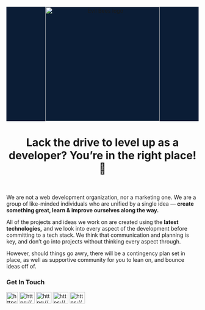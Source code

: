 <p align="center" style="background-color: 0B1D36;">
  <a href="https://github.com/Evil-Bees/">
    <img src="https://avatars.githubusercontent.com/u/115155319?s=200&v=4" alt="Evil Bees logo" width="300" />
  </a>
</p>

<h1 align="center">Lack the drive to level up as a developer? You’re in the right place! 🎉</h1>
<br>

We are not a web development organization, nor a marketing one. We are a group of like-minded individuals who are unified by a single idea —  **create something great, learn & improve ourselves along the way.**

All of the projects and ideas we work on are created using the **latest technologies,** and we look into every aspect of the development before committing  to a tech stack. We think that communication and planning is key, and don’t go into projects without thinking every aspect through.

However, should things go awry, there will be a contingency plan set in place, as well as supportive community for you to lean on, and bounce ideas off of.

<h3 align="left">Get In Touch</h3>
<p align="left">
  <a href="https://evilbees.com/" target="blank"
    ><img
      align="center"
      src="https://avatars.githubusercontent.com/u/115155319?s=200&v=4"
      alt="https://evilbees.com/"
      height="30"
      width="30"
  /></a>
  <a href="https://discord.com/invite/rvxGNrFhNz" target="blank"
    ><img
      align="center"
      src="https://raw.githubusercontent.com/rahuldkjain/github-profile-readme-generator/master/src/images/icons/Social/discord.svg"
      alt="https://discord.com/invite/rvxGNrFhNz"
      height="30"
      width="40"
  /></a>
  <a href="https://www.instagram.com/evilbeesdev/" target="blank"
    ><img
      align="center"
      src="https://raw.githubusercontent.com/rahuldkjain/github-profile-readme-generator/master/src/images/icons/Social/instagram.svg"
      alt="https://www.instagram.com/evilbeesdev/"
      height="30"
      width="40"
  /></a>
  <a href="https://www.youtube.com/@evilbees" target="blank"
    ><img
      align="center"
      src="https://raw.githubusercontent.com/rahuldkjain/github-profile-readme-generator/master/src/images/icons/Social/youtube.svg"
      alt="https://www.youtube.com/@evilbees"
      height="30"
      width="40"
  /></a>
  <a href="https://www.linkedin.com/company/evil-bees/" target="blank"
    ><img
      align="center"
      src="https://raw.githubusercontent.com/rahuldkjain/github-profile-readme-generator/master/src/images/icons/Social/linked-in-alt.svg"
      alt="https://www.linkedin.com/company/evil-bees/"
      height="30"
      width="40"
  /></a>
</p>
